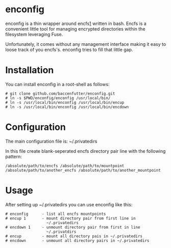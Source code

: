 enconfig
========

enconfig is a  thin wrapper around encfs[1] written in bash. Encfs is a
convenient little tool for managing encrypted directories within the
filesystem leveraging Fuse.

Unfortunately, it comes without any management interface making it easy
to loose track of you encfs's. enconfig tries to fill that little gap.


Installation
============

You can install enconfig in a root-shell as follows:

    # git clone github.com/baccenfutter/enconfig.git
    # ln -s $PWD/enconfig/enconfig /usr/local/bin/
    # ln -s /usr/local/bin/enconfig /usr/local/bin/encup
    # ln -s /usr/local/bin/enconfig /usr/local/bin/encdown


Configuration
=============

The main configuration file is: ~/.privatedirs

In this file create blank-seperated encfs directory pair line with the
following pattern:

    /absolute/path/to/encfs /absolute/path/to/mountpoint
    /absolute/path/to/another_encfs /absolute/path/to/another_mountpoint


Usage
=====

After setting up ~/.privatedirs you can use enconfig like this:

    # enconfig      - list all encfs mountpoints
    # encup 1       - mount directory pair from first line in
                      ~/.privatedirs
    # encdown 1     - unmount directory pair from first in line
                      ~/.privatdirs
    # encup         - mount all directory pais in ~/.privatedirs
    # encdown       - unmount all directory pairs in ~/.privatedirs


[1]: http://www.arg0.net/encfs
